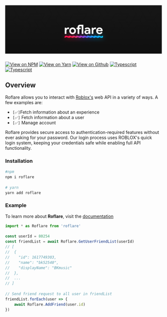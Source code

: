 
# <img src="https://github.com/roblox-js/core/blob/main/img/banner.png?raw=true">
[![View on NPM](https://img.shields.io/badge/View%20On%20NPM-0F0F0F?style=for-the-badge)](https://npmjs.com/package/roflare) [![View on Yarn](https://img.shields.io/badge/View%20On%20Yarn-0F0F0F?style=for-the-badge)](https://yarnpkg.com/package/roflare) [![View on Github](https://img.shields.io/badge/View%20On%20Github-0F0F0F?style=for-the-badge)](https://github.com/roblox-js/core) [![Typescript](https://img.shields.io/badge/roflare.ml-0F0F0F?style=for-the-badge)](https://docs.roflare.com/) [![Typescript](https://img.shields.io/badge/built%20with%20typescript-0F0F0F?style=for-the-badge)](https://typescript.com)

## Overview

Roflare allows you to interact with [Roblox's](https://roblox.com) web API in a variety of ways. A few examples are:
- `[✅]`Fetch information about an experience
- `[✅]` Fetch information about a user
- `[✅]` Manage account

Roflare provides secure access to authentication-required features without ever asking for your password. Our login process uses ROBLOX's quick login system, keeping your credentials safe while enabling full API functionality.

### Installation

```bash
#npm
npm i roflare

# yarn
yarn add roflare
```

### Example

To learn more about **Roflare**, visit the [documentation](https://docs.roflare.com)

```js
import * as Roflare from 'roflare'

const userId = 80254
const friendList = await Roflare.GetUserFriendList(userId)
// [
//  {
//    "id": 1617749303,
//    "name": "bk52540",
//    "displayName": "BKmusic"
//  },
//  ...
// ]

// Send friend request to all user in friendList
friendList.forEach(user => {
    await Roflare.AddFriend(user.id)
})
```